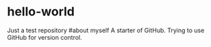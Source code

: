 # hello-world
Just a test repository
#about myself
A starter of GitHub. Trying to use GitHub for version control.
